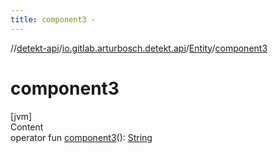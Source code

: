 ```yaml
---
title: component3 -
---
```

//[detekt-api](../../index.md)/[io.gitlab.arturbosch.detekt.api](../index.md)/[Entity](index.md)/[component3](component3.md)



# component3  
[jvm]  
Content  
operator fun [component3](component3.md)(): [String](https://kotlinlang.org/api/latest/jvm/stdlib/kotlin/-string/index.html)  



